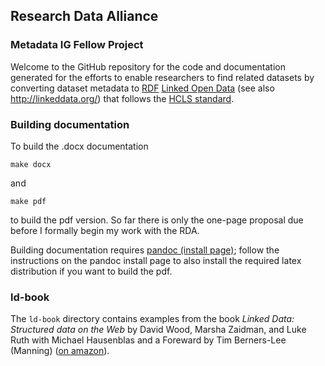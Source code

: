 ## Research Data Alliance 
### Metadata IG Fellow Project

Welcome to the GitHub repository for the code and documentation
generated for the efforts to enable researchers to find related
datasets by converting dataset metadata to [RDF](http://www.w3.org/RDF/) [Linked Open
Data](http://www.w3.org/standards/semanticweb/data) (see also
http://linkeddata.org/) that follows the [HCLS standard](http://www.w3.org/2001/sw/hcls/notes/hcls-dataset/).

### Building documentation

To build the .docx documentation

```
make docx
```

and

```
make pdf
```

to build the pdf version. So far there is only the one-page proposal
due before I formally begin my work with the RDA.

Building documentation requires [pandoc (install page)](http://pandoc.org/installing.html); follow the instructions on the pandoc 
install page to also install the required latex distribution if you want to build the pdf.

### ld-book

The `ld-book` directory contains examples from the book _Linked Data: Structured
data on the Web_ by David Wood, Marsha Zaidman, and Luke Ruth with Michael
Hausenblas and a Foreward by Tim Berners-Lee (Manning)
([on
amazon](http://www.amazon.com/gp/product/1617290394/ref=pd_lpo_sbs_dp_ss_2?pf_rd_p=1944687602&pf_rd_s=lpo-top-stripe-1&pf_rd_t=201&pf_rd_i=1449306594&pf_rd_m=ATVPDKIKX0DER&pf_rd_r=0EVR96BNSE3F5XK3S6JR)).


